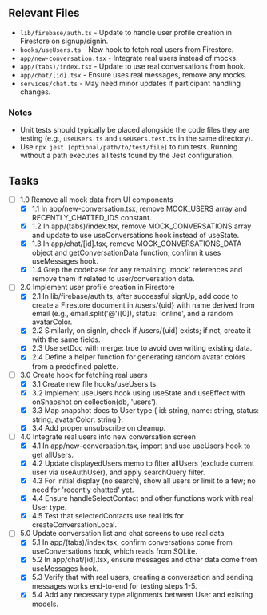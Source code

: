 
## Relevant Files

- `lib/firebase/auth.ts` - Update to handle user profile creation in Firestore on signup/signin.
- `hooks/useUsers.ts` - New hook to fetch real users from Firestore.
- `app/new-conversation.tsx` - Integrate real users instead of mocks.
- `app/(tabs)/index.tsx` - Update to use real conversations from hook.
- `app/chat/[id].tsx` - Ensure uses real messages, remove any mocks.
- `services/chat.ts` - May need minor updates if participant handling changes.

### Notes

- Unit tests should typically be placed alongside the code files they are testing (e.g., `useUsers.ts` and `useUsers.test.ts` in the same directory).
- Use `npx jest [optional/path/to/test/file]` to run tests. Running without a path executes all tests found by the Jest configuration.

## Tasks

- [ ] 1.0 Remove all mock data from UI components
  - [x] 1.1 In app/new-conversation.tsx, remove MOCK_USERS array and RECENTLY_CHATTED_IDS constant.
  - [x] 1.2 In app/(tabs)/index.tsx, remove MOCK_CONVERSATIONS array and update to use useConversations hook instead of useState.
  - [x] 1.3 In app/chat/[id].tsx, remove MOCK_CONVERSATIONS_DATA object and getConversationData function; confirm it uses useMessages hook.
  - [x] 1.4 Grep the codebase for any remaining 'mock' references and remove them if related to user/conversation data.

- [ ] 2.0 Implement user profile creation in Firestore
  - [x] 2.1 In lib/firebase/auth.ts, after successful signUp, add code to create a Firestore document in /users/{uid} with name derived from email (e.g., email.split('@')[0]), status: 'online', and a random avatarColor.
  - [x] 2.2 Similarly, on signIn, check if /users/{uid} exists; if not, create it with the same fields.
  - [x] 2.3 Use setDoc with merge: true to avoid overwriting existing data.
  - [x] 2.4 Define a helper function for generating random avatar colors from a predefined palette.

- [ ] 3.0 Create hook for fetching real users
  - [x] 3.1 Create new file hooks/useUsers.ts.
  - [x] 3.2 Implement useUsers hook using useState and useEffect with onSnapshot on collection(db, 'users').
  - [x] 3.3 Map snapshot docs to User type { id: string, name: string, status: string, avatarColor: string }.
  - [x] 3.4 Add proper unsubscribe on cleanup.

- [ ] 4.0 Integrate real users into new conversation screen
  - [x] 4.1 In app/new-conversation.tsx, import and use useUsers hook to get allUsers.
  - [x] 4.2 Update displayedUsers memo to filter allUsers (exclude current user via useAuthUser), and apply searchQuery filter.
  - [x] 4.3 For initial display (no search), show all users or limit to a few; no need for 'recently chatted' yet.
  - [x] 4.4 Ensure handleSelectContact and other functions work with real User type.
  - [x] 4.5 Test that selectedContacts use real ids for createConversationLocal.

- [ ] 5.0 Update conversation list and chat screens to use real data
  - [x] 5.1 In app/(tabs)/index.tsx, confirm conversations come from useConversations hook, which reads from SQLite.
  - [x] 5.2 In app/chat/[id].tsx, ensure messages and other data come from useMessages hook.
  - [x] 5.3 Verify that with real users, creating a conversation and sending messages works end-to-end for testing steps 1-5.
  - [x] 5.4 Add any necessary type alignments between User and existing models.
